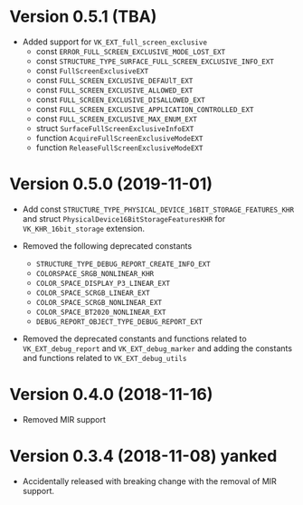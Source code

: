 # Version 0.5.1 (TBA)

- Added support for `VK_EXT_full_screen_exclusive`
    + const `ERROR_FULL_SCREEN_EXCLUSIVE_MODE_LOST_EXT`
    + const `STRUCTURE_TYPE_SURFACE_FULL_SCREEN_EXCLUSIVE_INFO_EXT`
    + const `FullScreenExclusiveEXT`
    + const `FULL_SCREEN_EXCLUSIVE_DEFAUlT_EXT`
    + const `FULL_SCREEN_EXCLUSIVE_ALLOWED_EXT`
    + const `FULL_SCREEN_EXCLUSIVE_DISALLOWED_EXT`
    + const `FULL_SCREEN_EXCLUSIVE_APPLICATION_CONTROLLED_EXT`
    + const `FULL_SCREEN_EXCLUSIVE_MAX_ENUM_EXT`
    + struct `SurfaceFullScreenExclusiveInfoEXT`
    + function `AcquireFullScreenExclusiveModeEXT`
    + function `ReleaseFullScreenExclusiveModeEXT`

# Version 0.5.0 (2019-11-01)

- Add const `STRUCTURE_TYPE_PHYSICAL_DEVICE_16BIT_STORAGE_FEATURES_KHR` and
  struct `PhysicalDevice16BitStorageFeaturesKHR` for `VK_KHR_16bit_storage`
  extension.
- Removed the following deprecated constants
    +   `STRUCTURE_TYPE_DEBUG_REPORT_CREATE_INFO_EXT`
    +   `COLORSPACE_SRGB_NONLINEAR_KHR`
    +   `COLOR_SPACE_DISPLAY_P3_LINEAR_EXT`
    +   `COLOR_SPACE_SCRGB_LINEAR_EXT`
    +   `COLOR_SPACE_SCRGB_NONLINEAR_EXT`
    +   `COLOR_SPACE_BT2020_NONLINEAR_EXT`
    +   `DEBUG_REPORT_OBJECT_TYPE_DEBUG_REPORT_EXT`

- Removed the deprecated constants and functions related to `VK_EXT_debug_report` and `VK_EXT_debug_marker` and adding the constants and functions related to `VK_EXT_debug_utils`

# Version 0.4.0 (2018-11-16)

- Removed MIR support

# Version 0.3.4 (2018-11-08) **yanked**

- Accidentally released with breaking change with the removal of MIR support.
